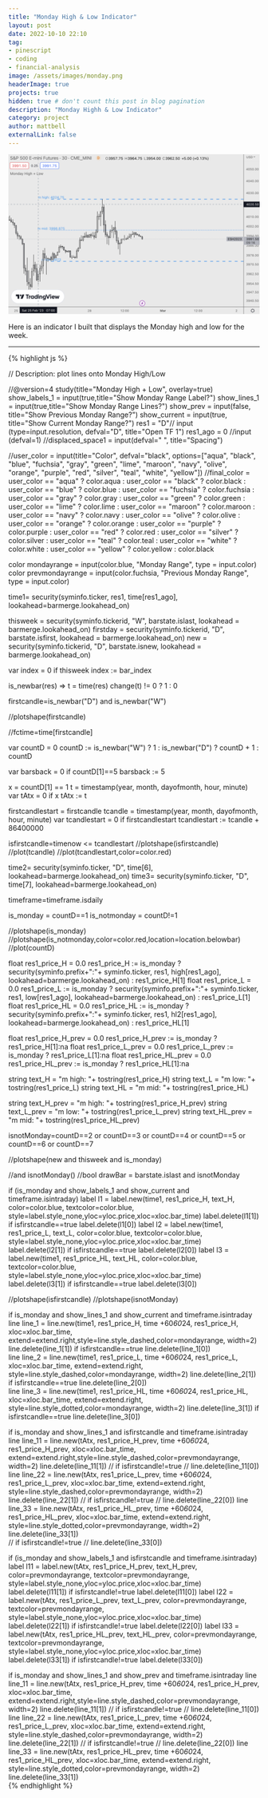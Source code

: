 ```yaml
---
title: "Monday High & Low Indicator"
layout: post
date: 2022-10-10 22:10
tag: 
- pinescript 
- coding 
- financial-analysis
image: /assets/images/monday.png
headerImage: true
projects: true
hidden: true # don't count this post in blog pagination
description: "Monday Highh & Low Indicator"
category: project
author: mattbell
externalLink: false
---
```


![Screenshot](/assets/images/monday.png)

Here is an indicator I built that displays the Monday high and low for the week.




---

{% highlight js %}



// Description:  plot lines onto Monday High/Low

//@version=4
study(title="Monday High + Low", overlay=true)
show_labels_1 = input(true,title="Show Monday Range Label?")
show_lines_1 = input(true,title="Show Monday Range Lines?")
show_prev = input(false, title="Show Previous Monday Range?")
show_current = input(true, title="Show Current Monday Range?")
res1 = "D"// input (type=input.resolution, defval="D", title="Open TF 1")
res1_ago = 0 //input (defval=1)
//displaced_space1 = input(defval="                                                                                                                                                        ", title="Spacing")

//user_color = input(title="Color", defval="black", options=["aqua", "black", "blue", "fuchsia", "gray", "green", "lime", "maroon", "navy", "olive", "orange", "purple", "red", "silver", "teal", "white", "yellow"]) 
//final_color = user_color == "aqua" ? color.aqua : user_color == "black" ? color.black : user_color == "blue" ? color.blue : user_color == "fuchsia" ? color.fuchsia : user_color == "gray" ? color.gray : user_color == "green" ? color.green : user_color == "lime" ? color.lime : user_color == "maroon" ? color.maroon : user_color == "navy" ? color.navy : user_color == "olive" ? color.olive : user_color == "orange" ? color.orange : user_color == "purple" ? color.purple : user_color == "red" ? color.red : user_color == "silver" ? color.silver : user_color == "teal" ? color.teal : user_color == "white" ? color.white : user_color == "yellow" ? color.yellow : color.black

color mondayrange = input(color.blue, "Monday Range", type = input.color)
color prevmondayrange = input(color.fuchsia, "Previous Monday Range", type = input.color)

time1= security(syminfo.ticker, res1, time[res1_ago], lookahead=barmerge.lookahead_on)

thisweek = security(syminfo.tickerid, "W", barstate.islast, lookahead = barmerge.lookahead_on)
firstday = security(syminfo.tickerid, "D", barstate.isfirst, lookahead = barmerge.lookahead_on)
new = security(syminfo.tickerid, "D", barstate.isnew, lookahead = barmerge.lookahead_on)

var index = 0
if thisweek
    index := bar_index
    
is_newbar(res) =>
    t = time(res)
    change(t) != 0 ? 1 : 0
    
    
firstcandle=is_newbar("D") and is_newbar("W")

//plotshape(firstcandle)


//fctime=time[firstcandle]

var countD = 0
countD := is_newbar("W") ? 1 : is_newbar("D") ? countD + 1 : countD



var barsback = 0
if countD[1]==5
    barsback := 5
    

x = countD[1] == 1
t = timestamp(year, month, dayofmonth, hour, minute)
var tAtx = 0
if x
    tAtx := t
    

firstcandlestart = firstcandle
tcandle = timestamp(year, month, dayofmonth, hour, minute)
var tcandlestart = 0
if firstcandlestart
    tcandlestart := tcandle + 86400000
    

isfirstcandle=timenow <= tcandlestart
//plotshape(isfirstcandle)
//plot(tcandle)
//plot(tcandlestart,color=color.red)
    

time2= security(syminfo.ticker, "D", time[6], lookahead=barmerge.lookahead_on)
time3= security(syminfo.ticker, "D", time[7], lookahead=barmerge.lookahead_on)


timeframe=timeframe.isdaily

is_monday = countD==1
is_notmonday = countD!=1

//plotshape(is_monday)
//plotshape(is_notmonday,color=color.red,location=location.belowbar)
//plot(countD)

float res1_price_H = 0.0 
res1_price_H := is_monday ? security(syminfo.prefix+":"+ syminfo.ticker, res1, high[res1_ago], lookahead=barmerge.lookahead_on) : res1_price_H[1]
float res1_price_L = 0.0 
res1_price_L := is_monday ? security(syminfo.prefix+":"+ syminfo.ticker, res1, low[res1_ago],  lookahead=barmerge.lookahead_on) : res1_price_L[1]
float res1_price_HL = 0.0 
res1_price_HL := is_monday ? security(syminfo.prefix+":"+ syminfo.ticker, res1, hl2[res1_ago],  lookahead=barmerge.lookahead_on) : res1_price_HL[1]

float res1_price_H_prev = 0.0 
res1_price_H_prev := is_monday ? res1_price_H[1]:na
float res1_price_L_prev = 0.0 
res1_price_L_prev := is_monday ? res1_price_L[1]:na
float res1_price_HL_prev = 0.0 
res1_price_HL_prev := is_monday ? res1_price_HL[1]:na


string text_H = "m high: "+ tostring(res1_price_H)
string text_L = "m low: "+ tostring(res1_price_L)
string text_HL = "m mid: "+ tostring(res1_price_HL)

string text_H_prev = "m high: "+ tostring(res1_price_H_prev)
string text_L_prev = "m low: "+ tostring(res1_price_L_prev)
string text_HL_prev = "m mid: "+ tostring(res1_price_HL_prev)

isnotMonday=countD==2 or countD==3 or countD==4 or countD==5 or countD==6 or countD==7

//plotshape(new and thisweek and is_monday)

//and isnotMonday()
//bool drawBar = barstate.islast and isnotMonday



if (is_monday and show_labels_1 and show_current and timeframe.isintraday)
    label l1 = label.new(time1, res1_price_H, text_H,  color=color.blue, textcolor=color.blue, style=label.style_none,yloc=yloc.price,xloc=xloc.bar_time)
    label.delete(l1[1])
    if isfirstcandle==true
        label.delete(l1[0]) 
    label l2 = label.new(time1, res1_price_L, text_L,  color=color.blue, textcolor=color.blue, style=label.style_none,yloc=yloc.price,xloc=xloc.bar_time)
    label.delete(l2[1])
    if isfirstcandle==true
        label.delete(l2[0]) 
    label l3 = label.new(time1, res1_price_HL, text_HL,  color=color.blue, textcolor=color.blue, style=label.style_none,yloc=yloc.price,xloc=xloc.bar_time)
    label.delete(l3[1])
    if isfirstcandle==true
        label.delete(l3[0]) 


//plotshape(isfirstcandle)
//plotshape(isnotMonday)


if is_monday and show_lines_1 and show_current and timeframe.isintraday
    line line_1 = line.new(time1, res1_price_H, time +60*60*24, res1_price_H, xloc=xloc.bar_time, extend=extend.right,style=line.style_dashed,color=mondayrange, width=2)
    line.delete(line_1[1])
    if isfirstcandle==true
        line.delete(line_1[0])   
    line line_2 = line.new(time1, res1_price_L, time +60*60*24, res1_price_L, xloc=xloc.bar_time, extend=extend.right, style=line.style_dashed,color=mondayrange, width=2)
    line.delete(line_2[1])
    if isfirstcandle==true
        line.delete(line_2[0])   
    line line_3 = line.new(time1, res1_price_HL, time +60*60*24, res1_price_HL, xloc=xloc.bar_time, extend=extend.right, style=line.style_dotted,color=mondayrange, width=2)
    line.delete(line_3[1]) 
    if isfirstcandle==true
        line.delete(line_3[0])   
    
if is_monday and show_lines_1 and isfirstcandle and timeframe.isintraday
    line line_11 = line.new(tAtx, res1_price_H_prev, time +60*60*24, res1_price_H_prev, xloc=xloc.bar_time, extend=extend.right,style=line.style_dashed,color=prevmondayrange, width=2)
    line.delete(line_11[1])
//    if isfirstcandle!=true
//        line.delete(line_11[0])
    line line_22 = line.new(tAtx, res1_price_L_prev, time +60*60*24, res1_price_L_prev, xloc=xloc.bar_time, extend=extend.right, style=line.style_dashed,color=prevmondayrange, width=2)
    line.delete(line_22[1])
//    if isfirstcandle!=true
//        line.delete(line_22[0])
    line line_33 = line.new(tAtx, res1_price_HL_prev, time +60*60*24, res1_price_HL_prev, xloc=xloc.bar_time, extend=extend.right, style=line.style_dotted,color=prevmondayrange, width=2)
    line.delete(line_33[1])  
//    if isfirstcandle!=true
//        line.delete(line_33[0])


if (is_monday and show_labels_1 and isfirstcandle and timeframe.isintraday)
    label l11 = label.new(tAtx, res1_price_H_prev, text_H_prev,  color=prevmondayrange, textcolor=prevmondayrange, style=label.style_none,yloc=yloc.price,xloc=xloc.bar_time)
    label.delete(l11[1])
    if isfirstcandle!=true
        label.delete(l11[0]) 
    label l22 = label.new(tAtx, res1_price_L_prev, text_L_prev,  color=prevmondayrange, textcolor=prevmondayrange, style=label.style_none,yloc=yloc.price,xloc=xloc.bar_time)
    label.delete(l22[1])
    if isfirstcandle!=true
        label.delete(l22[0]) 
    label l33 = label.new(tAtx, res1_price_HL_prev, text_HL_prev,  color=prevmondayrange, textcolor=prevmondayrange, style=label.style_none,yloc=yloc.price,xloc=xloc.bar_time)
    label.delete(l33[1])
    if isfirstcandle!=true
        label.delete(l33[0]) 

if is_monday and show_lines_1 and show_prev and timeframe.isintraday
    line line_11 = line.new(tAtx, res1_price_H_prev, time +60*60*24, res1_price_H_prev, xloc=xloc.bar_time, extend=extend.right,style=line.style_dashed,color=prevmondayrange, width=2)
    line.delete(line_11[1])
//    if isfirstcandle!=true
//        line.delete(line_11[0])
    line line_22 = line.new(tAtx, res1_price_L_prev, time +60*60*24, res1_price_L_prev, xloc=xloc.bar_time, extend=extend.right, style=line.style_dashed,color=prevmondayrange, width=2)
    line.delete(line_22[1])
//    if isfirstcandle!=true
//        line.delete(line_22[0])
    line line_33 = line.new(tAtx, res1_price_HL_prev, time +60*60*24, res1_price_HL_prev, xloc=xloc.bar_time, extend=extend.right, style=line.style_dotted,color=prevmondayrange, width=2)
    line.delete(line_33[1])  
{% endhighlight %}
